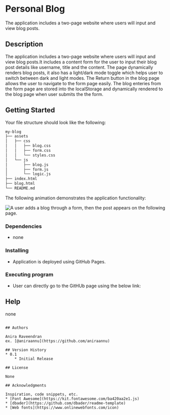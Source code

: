 # Personal Blog

The application includes a two-page website where users will input and view blog posts.

## Description

The application includes a two-page website where users will input and view blog posts.It includes a content form for the user to input their blog post details like username, title and the content. The page dynamically renders blog posts, it also has a light/dark mode toggle which helps user to switch between dark and light modes. The Return button in the blog page allows the user to navigate to the form page easily. The blog enteries from the form page are stored into the localStorage and dynamically rendered to the blog page when user submits the the form.

## Getting Started
Your file structure should look like the following:

```md
my-blog
├── assets
│   ├── css
│   │   ├── blog.css
│   │   ├── form.css
│   │   └── styles.css
│   └── js
│       ├── blog.js
│       ├── form.js
│       └── logic.js
├── index.html
├── blog.html
└── README.md
```
The following animation demonstrates the application functionality:

![A user adds a blog through a form, then the post appears on the following page.](./Assets/100-web-apis-challenge-demo.gif)

### Dependencies

* none

### Installing

* Application is deployed using GitHub Pages.

### Executing program

* User can directly go to the GitHUb page using the below link: 

## Help

none
```

## Authors

Anira Raveendran  
ex. [@aniraannu](https://github.com/aniraannu)

## Version History
* 0.1
    * Initial Release

## License

None

## Acknowledgments

Inspiration, code snippets, etc.
* [Font Awesome](https://kit.fontawesome.com/ba420aa2e1.js)
* [dbader](https://github.com/dbader/readme-template)
* [Web fonts](https://www.onlinewebfonts.com/icon)
